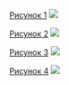 [Рисунок 1](https://habrastorage.org/webt/ji/ni/tb/jinitb01o6uhj--harbsevozftu.png)
![](https://habrastorage.org/webt/ji/ni/tb/jinitb01o6uhj--harbsevozftu.png)

[Рисунок 2](https://habrastorage.org/webt/fq/xz/5g/fqxz5g46bhpgkax0ydy4haes6k0.png)
![](https://habrastorage.org/webt/fq/xz/5g/fqxz5g46bhpgkax0ydy4haes6k0.png)

[Рисунок 3](https://habrastorage.org/webt/fq/xz/5g/fqxz5g46bhpgkax0ydy4haes6k0.png)
![](https://habrastorage.org/webt/fq/xz/5g/fqxz5g46bhpgkax0ydy4haes6k0.png)

[Рисунок 4](https://habrastorage.org/webt/es/cf/7d/escf7dtn6va65buuc3d7w_4bi5u.png)
![](https://habrastorage.org/webt/es/cf/7d/escf7dtn6va65buuc3d7w_4bi5u.png)
